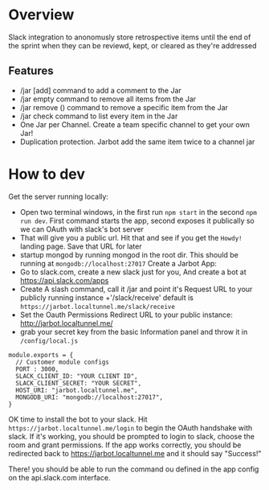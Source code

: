 # Overview 

Slack integration to anonomusly store retrospective items until the end of the sprint 
when they can be reviewd, kept, or cleared as they're addressed 

## Features
- /jar [add] command to add a comment to the Jar 
- /jar empty command to remove all items from the Jar
- /jar remove (<index>) command to remove a specific item from the Jar
- /jar check  command to list every item in the Jar
- One Jar per Channel. Create a team specific channel to get your own Jar!
- Duplication protection. Jarbot add the same item twice to a channel jar

# How to dev
Get the server running locally:
- Open two terminal windows, in the first run `npm start` in the second `npm run dev`. First command starts the app, second exposes it publically so we can OAuth with slack's bot server
- That will give you a public url. Hit that and see if you get the `Howdy!` landing page. Save that URL for later
- startup mongod by running mongod in the root dir. This should be running at `mongodb://localhost:27017`
Create a Jarbot App:
- Go to slack.com, create a new slack just for you, And create a bot at https://api.slack.com/apps
- Create A slash command, call it /jar and point it's Request URL to your publicly running instance +'/slack/receive' default is `https://jarbot.localtunnel.me/slack/receive`
- Set the Oauth Permissions Redirect URL to your public instance: http://jarbot.localtunnel.me/
- grab your secret key from the basic Information panel and throw it in `/config/local.js`

```
module.exports = {
  // Customer module configs
  PORT : 3000,
  SLACK_CLIENT_ID: "YOUR CLIENT ID",
  SLACK_CLIENT_SECRET: "YOUR SECRET",
  HOST_URI: "jarbot.localtunnel.me",
  MONGODB_URI: "mongodb://localhost:27017",
}

```

OK time to install the bot to your slack.  Hit `https://jarbot.localtunnel.me/login` to begin the OAuth handshake with slack. If it's working, you should be prompted to login to slack, choose the room and grant permissions. If the app works correctly, you should be redirected back to https://jarbot.localtunnel.me and it should say "Success!"

There! you should be able to run the command ou defined in the app config on the api.slack.com interface.